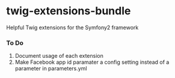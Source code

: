 twig-extensions-bundle
===========

Helpful Twig extensions for the Symfony2 framework

### To Do

1.  Document usage of each extension
1.  Make Facebook app id paramater a config setting instead of a parameter in parameters.yml